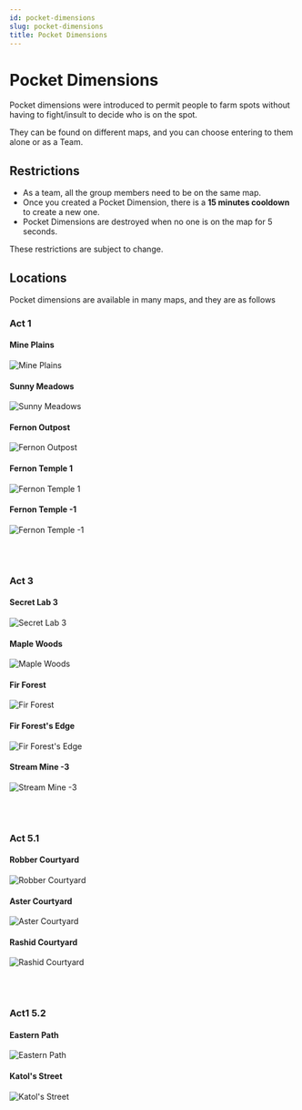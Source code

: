 ```yaml
---
id: pocket-dimensions
slug: pocket-dimensions
title: Pocket Dimensions
---
```


# Pocket Dimensions

Pocket dimensions were introduced to permit people to farm spots without having to fight/insult to decide who is on the spot.

They can be found on different maps, and you can choose entering to them alone or as a Team.

## Restrictions
- As a team, all the group members need to be on the same map.
- Once you created a Pocket Dimension, there is a **15 minutes cooldown** to create a new one.
- Pocket Dimensions are destroyed when no one is on the map for 5 seconds.

These restrictions are subject to change.

## Locations
Pocket dimensions are available in many maps, and they are as follows

### **Act 1**

#### Mine Plains

![Mine Plains](/img/custom-features/pocket-dimensions/mine-plains.png)

#### Sunny Meadows

![Sunny Meadows](/img/custom-features/pocket-dimensions/sunny-meadows.png)

#### Fernon Outpost

![Fernon Outpost](/img/custom-features/pocket-dimensions/fernon-outpost.png)

#### Fernon Temple 1

![Fernon Temple 1](/img/custom-features/pocket-dimensions/fernon-temple1.png)

#### Fernon Temple -1

![Fernon Temple -1](/img/custom-features/pocket-dimensions/fernon-temple-1.png)

<br></br>

### **Act 3**

#### Secret Lab 3

![Secret Lab 3](/img/custom-features/pocket-dimensions/secret-lab3.png)

#### Maple Woods

![Maple Woods](/img/custom-features/pocket-dimensions/maple-woods.png)

#### Fir Forest

![Fir Forest](/img/custom-features/pocket-dimensions/fir-forest.png)

#### Fir Forest's Edge

![Fir Forest's Edge](/img/custom-features/pocket-dimensions/fir-forest's-edge.png)

#### Stream Mine -3

![Stream Mine -3](/img/custom-features/pocket-dimensions/stream-mine-3.png)

<br></br>

### **Act 5.1**

#### Robber Courtyard

![Robber Courtyard](/img/custom-features/pocket-dimensions/robber-courtyard.png)

#### Aster Courtyard

![Aster Courtyard](/img/custom-features/pocket-dimensions/aster-courtyard.png)

#### Rashid Courtyard

![Rashid Courtyard](/img/custom-features/pocket-dimensions/rashid-courtyard.png)

<br></br>

### **Act1 5.2**

#### Eastern Path

![Eastern Path](/img/custom-features/pocket-dimensions/eastern-path.png)

#### Katol's Street

![Katol's Street](/img/custom-features/pocket-dimensions/katol's-street.png)
